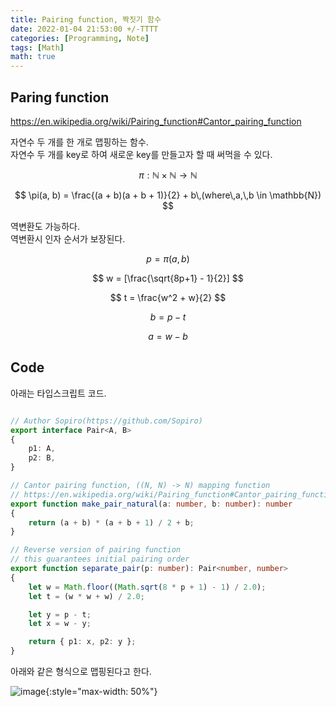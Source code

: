 ```yaml
---
title: Pairing function, 짝짓기 함수
date: 2022-01-04 21:53:00 +/-TTTT
categories: [Programming, Note]
tags: [Math]  
math: true
---
```


## Paring function

<https://en.wikipedia.org/wiki/Pairing_function#Cantor_pairing_function>

자연수 두 개를 한 개로 맵핑하는 함수.  
자연수 두 개를 key로 하여 새로운 key를 만들고자 할 때 써먹을 수 있다.  

$$\pi: \mathbb{N} \times \mathbb{N} \to \mathbb{N} $$

$$ \pi(a, b) = \frac{(a + b)(a + b + 1)}{2} + b\,(where\,a,\,b \in \mathbb{N}) $$  

역변환도 가능하다.  
역변환시 인자 순서가 보장된다.  

$$ p = \pi(a,\,b) $$  

$$ w = [\frac{\sqrt{8p+1} - 1}{2}] $$  

$$ t = \frac{w^2 + w}{2} $$  

$$ b = p - t $$  

$$ a = w - b $$  

## Code  
아래는 타입스크립트 코드.  
```typescript

// Author Sopiro(https://github.com/Sopiro)
export interface Pair<A, B>
{
    p1: A,
    p2: B,
}

// Cantor pairing function, ((N, N) -> N) mapping function
// https://en.wikipedia.org/wiki/Pairing_function#Cantor_pairing_function
export function make_pair_natural(a: number, b: number): number
{
    return (a + b) * (a + b + 1) / 2 + b;
}

// Reverse version of pairing function
// this guarantees initial pairing order
export function separate_pair(p: number): Pair<number, number>
{
    let w = Math.floor((Math.sqrt(8 * p + 1) - 1) / 2.0);
    let t = (w * w + w) / 2.0;

    let y = p - t;
    let x = w - y;

    return { p1: x, p2: y };
}
```

아래와 같은 형식으로 맵핑된다고 한다.

![image](https://upload.wikimedia.org/wikipedia/commons/thumb/c/c3/Cantor%27s_Pairing_Function.svg/800px-Cantor%27s_Pairing_Function.svg.png){:style="max-width: 50%"}

